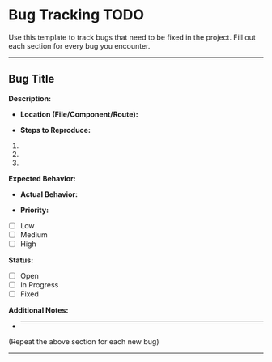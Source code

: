 # Bug Tracking TODO

Use this template to track bugs that need to be fixed in the project. Fill out each section for every bug you encounter.

---

## Bug Title

**Description:**

- **Location (File/Component/Route):**

- **Steps to Reproduce:**

1.
2.
3.

**Expected Behavior:**

- **Actual Behavior:**

- **Priority:**

- [ ] Low
- [ ] Medium
- [ ] High

**Status:**

- [ ] Open
- [ ] In Progress
- [ ] Fixed

**Additional Notes:**

- ***

(Repeat the above section for each new bug)

---
